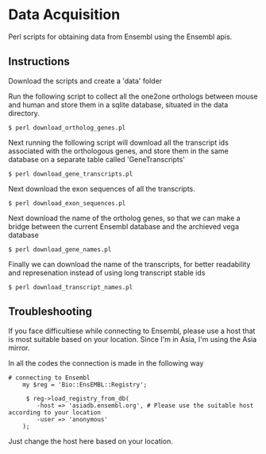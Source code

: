 # Data Acquisition

Perl scripts for obtaining data from Ensembl using the Ensembl apis.

## Instructions

Download the scripts and create a 'data' folder

Run the following script to collect all the one2one orthologs between mouse and human and store them in a sqlite database, situated in the data directory.

```
$ perl download_ortholog_genes.pl
```
Next running the following script will download all the transcript ids associated with the orthologous genes, and store them in the same database on a separate table called 'GeneTranscripts'

```
$ perl download_gene_transcripts.pl
```
Next download the exon sequences of all the transcripts.
```
$ perl download_exon_sequences.pl
```

Next download the name of the ortholog genes, so that we can make a bridge between the current Ensembl database and the archieved vega database
```
$ perl download_gene_names.pl
```

Finally we can download the name of the transcripts, for better readability and represenation instead of using long transcript stable ids
```
$ perl download_transcript_names.pl
```

## Troubleshooting

If you face difficultiese while connecting to Ensembl, please use a host that is most suitable based on your location. Since I'm in Asia, I'm using the Asia mirror.

In all the codes the connection is made in the following way

```
# connecting to Ensembl
    my $reg = 'Bio::EnsEMBL::Registry';

     $ reg->load_registry_from_db(
        -host => 'asiadb.ensembl.org', # Please use the suitable host according to your location
        -user => 'anonymous'
    );
```
Just change the host here based on your location.
